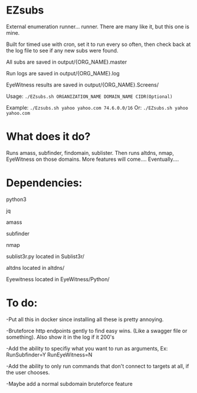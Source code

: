 # EZsubs
External enumeration runner... runner. There are many like it, but this one is mine. 

Built for timed use with cron, set it to run every so often, then check back at the log file to see if any new subs were found. 

All subs are saved in output/{ORG_NAME}.master

Run logs are saved in output/{ORG_NAME}.log

EyeWitness results are saved in output/{ORG_NAME}.Screens/

Usage: `./EZsubs.sh ORGANIZATION_NAME DOMAIN_NAME CIDR(Optional)`

Example: `./Ezsubs.sh yahoo yahoo.com 74.6.0.0/16` Or: `./EZsubs.sh yahoo yahoo.com`

# What does it do?
  Runs amass, subfinder, findomain, sublister. Then runs altdns, nmap, EyeWitness on those domains. More features will come.... Eventually.... 


# Dependencies:
  python3
  
  jq
  
  amass
  
  subfinder
  
  nmap
  
  sublist3r.py located in Sublist3r/
  
  altdns located in altdns/
  
  Eyewitness located in EyeWitness/Python/
  
  
# To do: 
  -Put all this in docker since installing all these is pretty annoying.
  
  -Bruteforce http endpoints gently to find easy wins. (Like a swagger file or something). Also show it in the log if it 200's
  
  -Add the ability to specifiy what you want to run as arguments, Ex: RunSubfinder=Y RunEyeWitness=N
  
  -Add the ability to only run commands that don't connect to targets at all, if the user chooses.
  
  -Maybe add a normal subdomain bruteforce feature
  
